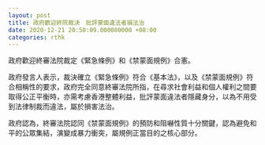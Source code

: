 ```yaml
---
layout: post
title: 政府歡迎終院裁決　批評蒙面違法者損法治
date: 2020-12-21 20:50:09.000000000 +08:00
categories: rthk
---
```


政府歡迎終審法院裁定《緊急條例》和《禁蒙面規例》合憲。

政府發言人表示，裁決確立《緊急條例》符合《基本法》，以及《禁蒙面規例》符合相稱性的要求，政府完全同意終審法院所指，在尋求社會利益和個人權利之間要取得公正平衡時，亦需考慮香港整體利益，批評蒙面違法者隱藏身分，以為不用受到法律制裁而違法，屬於損害法治。

政府認為，終審法院認同《禁蒙面規例》的預防和阻嚇性質十分關鍵，認為避免和平的公眾集結，演變成暴力衝突，屬規例正當目的之核心部分。
